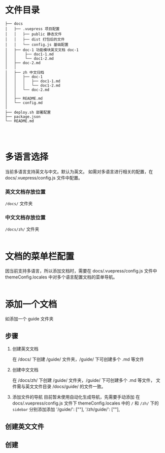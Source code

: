 # 文件目录

    ├── docs
    │   ├── .vuepress 项目配置
    │   │   ├── public 静态文件
    │   │   ├── dist 打包后的文件
    │   │   └── config.js 基础配置
    │   ├── doc-1 功能模块英文文档 doc-1
    │   │    ├── doc1-1.md
    │   │    └── doc1-2.md
    │   ├── doc-2.md
    │   │
    │   ├── zh 中文归档
    │   │   ├── doc-1 
    │   │   │   ├── doc1-1.md
    │   │   │   └── doc1-2.md
    │   │   └── doc-2.md
    │   │
    │   ├── README.md
    │   └── config.md
    │ 
    ├── deploy.sh 部署配置
    ├── package.json
    └── README.md
<br></br>

# 多语言选择

当前多语言支持英文与中文。默认为英文。
如需对多语言进行相关的配置，在 docs/.vuepress/config.js 文件中配置。

### 英文文档存放位置
`/docs/` 文件夹

 ### 中文文档存放位置
`/docs/zh/` 文件夹
<br></br>

# 文档的菜单栏配置
因当前支持多语言，所以添加文档时，需要在  docs/.vuepress/config.js 文件中 themeConfig.locales 中对多个语言配置文档的菜单导航。
<br></br>

# 添加一个文档
如添加一个 guide 文件夹

## 步骤
  1. 创建英文文档

      在 /docs/ 下创建 /guide/ 文件夹，/guide/ 下可创建多个 .md 等文件
  2. 创建中文文档

      在 /docs/zh/ 下创建 /guide/ 文件夹，/guide/ 下可创建多个 .md 等文件， 文件需与英文文件目录 /docs/guide/ 的文件一致。

  3. 添加文件的导航
    目前暂未使用自动化生成导航，先需要手动添加
    在 docs/.vuepress/config.js 文件下 themeConfig.locales 中的 `/` 和 `/zh/` 下的 `sidebar` 分别添加添加 '/guide/': [""], '/zh/guide/': [""], 

## 创建英文文件

## 创建